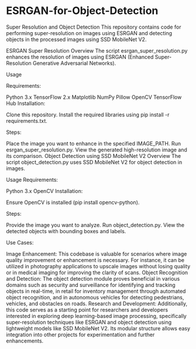 # ESRGAN-for-Object-Detection
Super Resolution and Object Detection
This repository contains code for performing super-resolution on images using ESRGAN and detecting objects in the processed images using SSD MobileNet V2.

ESRGAN Super Resolution
Overview
The script esrgan_super_resolution.py enhances the resolution of images using ESRGAN (Enhanced Super-Resolution Generative Adversarial Networks).

Usage

Requirements:

Python 3.x
TensorFlow 2.x
Matplotlib
NumPy
Pillow
OpenCV
TensorFlow Hub
Installation:

Clone this repository.
Install the required libraries using pip install -r requirements.txt.

Steps:

Place the image you want to enhance in the specified IMAGE_PATH.
Run esrgan_super_resolution.py.
View the generated high-resolution image and its comparison.
Object Detection using SSD MobileNet V2
Overview
The script object_detection.py uses SSD MobileNet V2 for object detection in images.

Usage
Requirements:

Python 3.x
OpenCV
Installation:

Ensure OpenCV is installed (pip install opencv-python).

Steps:

Provide the image you want to analyze.
Run object_detection.py.
View the detected objects with bounding boxes and labels.

Use Cases:

Image Enhancement: This codebase is valuable for scenarios where image quality improvement or enhancement is necessary. For instance, it can be utilized in photography applications to upscale images without losing quality or in medical imaging for improving the clarity of scans.
Object Recognition and Detection: The object detection module proves beneficial in various domains such as security and surveillance for identifying and tracking objects in real-time, in retail for inventory management through automated object recognition, and in autonomous vehicles for detecting pedestrians, vehicles, and obstacles on roads.
Research and Development: Additionally, this code serves as a starting point for researchers and developers interested in exploring deep learning-based image processing, specifically super-resolution techniques like ESRGAN and object detection using lightweight models like SSD MobileNet V2. Its modular structure allows easy integration into other projects for experimentation and further enhancements.
